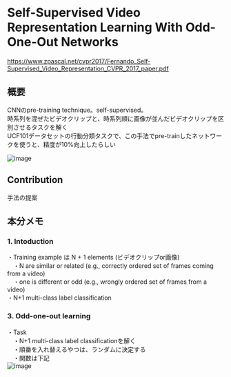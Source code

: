 # Self-Supervised Video Representation Learning With Odd-One-Out Networks
https://www.zpascal.net/cvpr2017/Fernando_Self-Supervised_Video_Representation_CVPR_2017_paper.pdf  
  
## 概要  
CNNのpre-training technique。self-supervised。  
時系列を混ぜたビデオクリップと、時系列順に画像が並んだビデオクリップを区別させるタスクを解く  
UCF101データセットの行動分類タスクで、この手法でpre-trainしたネットワークを使うと、精度が10%向上したらしい  
  
![image](https://user-images.githubusercontent.com/30098187/76594597-ed2fd700-653c-11ea-8234-171c04f0040e.png)  
  
## Contribution  
手法の提案  

## 本分メモ  
### 1. Intoduction  
・Training example は N + 1 elements (ビデオクリップor画像)  
　・N are similar or related (e.g., correctly ordered set of frames coming from a video)  
　・one is different or odd (e.g., wrongly ordered set of frames from a video)  
 ・N+1 multi-class label classification  
  
### 3. Odd-one-out learning  
・Task  
　・N+1 multi-class label classificationを解く  
　・順番を入れ替えるやつは、ランダムに決定する  
　・関数は下記  
![image](https://user-images.githubusercontent.com/30098187/76596439-84972900-6541-11ea-8e05-014cf6d9885c.png)  
  
